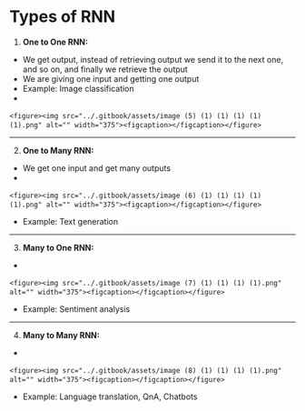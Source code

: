 # Types of RNN

1. **One to One RNN:**

* We get output, instead of retrieving output we send it to the next one, and so on, and finally we retrieve the output
* We are giving one input and getting one output
* Example: Image classification
*

    <figure><img src="../.gitbook/assets/image (5) (1) (1) (1) (1) (1).png" alt="" width="375"><figcaption></figcaption></figure>



***

2. **One to Many RNN:**

* We get one input and get many outputs
*

    <figure><img src="../.gitbook/assets/image (6) (1) (1) (1) (1) (1).png" alt="" width="375"><figcaption></figcaption></figure>
* Example: Text generation



***

3. **Many to One RNN:**

*

    <figure><img src="../.gitbook/assets/image (7) (1) (1) (1) (1).png" alt="" width="375"><figcaption></figcaption></figure>
* Example: Sentiment analysis



***

4. **Many to Many RNN:**

*

    <figure><img src="../.gitbook/assets/image (8) (1) (1) (1) (1).png" alt="" width="375"><figcaption></figcaption></figure>
* Example: Language translation, QnA, Chatbots
